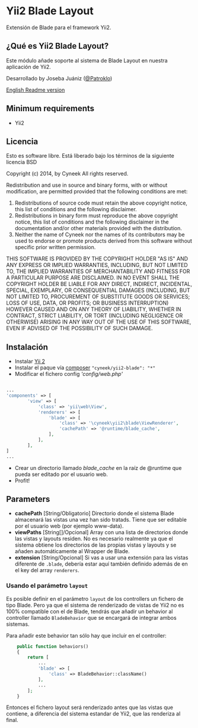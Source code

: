 # Yii2 Blade Layout

Extensión de Blade para el framework Yii2.

## ¿Qué es Yii2 Blade Layout?

Este módulo añade soporte al sistema de Blade Layout en nuestra aplicación de Yii2.

Desarrollado by Joseba Juániz ([@Patroklo](http://twitter.com/Patroklo))

[English Readme version](https://github.com/Patroklo/yii2-blade/blob/master/README.md)

## Minimum requirements

* Yii2


## Licencia

Esto es software libre. Está liberado bajo los términos de la siguiente licencia BSD

Copyright (c) 2014, by Cyneek
All rights reserved.

Redistribution and use in source and binary forms, with or without
modification, are permitted provided that the following conditions
are met:
1. Redistributions of source code must retain the above copyright
   notice, this list of conditions and the following disclaimer.
2. Redistributions in binary form must reproduce the above copyright
   notice, this list of conditions and the following disclaimer in the
   documentation and/or other materials provided with the distribution.
3. Neither the name of Cyneek nor the names of its contributors
   may be used to endorse or promote products derived from this software
   without specific prior written permission.

THIS SOFTWARE IS PROVIDED BY THE COPYRIGHT HOLDER "AS IS" AND ANY
EXPRESS OR IMPLIED WARRANTIES, INCLUDING, BUT NOT LIMITED TO, THE IMPLIED
WARRANTIES OF MERCHANTABILITY AND FITNESS FOR A PARTICULAR PURPOSE ARE
DISCLAIMED. IN NO EVENT SHALL THE COPYRIGHT HOLDER BE LIABLE FOR ANY
DIRECT, INDIRECT, INCIDENTAL, SPECIAL, EXEMPLARY, OR CONSEQUENTIAL DAMAGES
(INCLUDING, BUT NOT LIMITED TO, PROCUREMENT OF SUBSTITUTE GOODS OR SERVICES;
LOSS OF USE, DATA, OR PROFITS; OR BUSINESS INTERRUPTION) HOWEVER CAUSED AND
ON ANY THEORY OF LIABILITY, WHETHER IN CONTRACT, STRICT LIABILITY, OR TORT
(INCLUDING NEGLIGENCE OR OTHERWISE) ARISING IN ANY WAY OUT OF THE USE OF THIS
SOFTWARE, EVEN IF ADVISED OF THE POSSIBILITY OF SUCH DAMAGE.


## Instalación

* Instalar [Yii 2](http://www.yiiframework.com/download)
* Instalar el paque vía [composer](http://getcomposer.org/download/) `"cyneek/yii2-blade": "*"`
* Modificar el fichero config  _'config/web.php'_

```php

...
'components' => [
        'view' => [
            'class' => 'yii\web\View',
            'renderers' => [
                'blade' => [
                    'class' => '\cyneek\yii2\blade\ViewRenderer',
                    'cachePath' => '@runtime/blade_cache',
                ],
            ],
        ],
]
...
```


* Crear un directorio llamado _blade_cache_ en la raíz de @runtime que pueda ser editado por el usuario web.
* Profit!

## Parameters

* **cachePath** [String/Obligatorio] Directorio donde el sistema Blade almacenará las vistas una vez han sido tratads. Tiene que ser editable por el usuario web (por ejemplo www-data).
* **viewPaths** [String[]/Opcional] Array con una lista de directorios donde las vistas y layouts residen. No es necesario realmente ya que el sistema obtiene los directorios de las propias vistas y layouts y se añaden automáticamente al Wrapper de Blade.
* **extension** [String/Opcional] Si vas a usar una extensión para las vistas diferente de `.blade`, debería estar aquí también definido además de en el key del array `renderers`.

### Usando el parámetro `layout`

Es posible definir en el parámetro `layout` de los controllers un fichero de tipo Blade. Pero ya que el sistema de renderizado de vistas de Yii2 no es 100% compatible con el de Blade, tendrás que añadir un behavior al controller llamado `BladeBehavior` que se encargará de integrar ambos sistemas.

Para añadir este behavior tan sólo hay que incluir en el controller:

```php
    public function behaviors()
    {
        return [
            ...
            'blade' => [
                'class' => BladeBehavior::className()
            ],
            ...
        ];
    }
```

Entonces el fichero layout será renderizado antes que las vistas que contiene, a diferencia del sistema estandar de Yii2, que las renderiza al final.